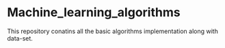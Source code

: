 # Machine_learning_algorithms
This repository conatins all the basic algorithms implementation along with data-set.
